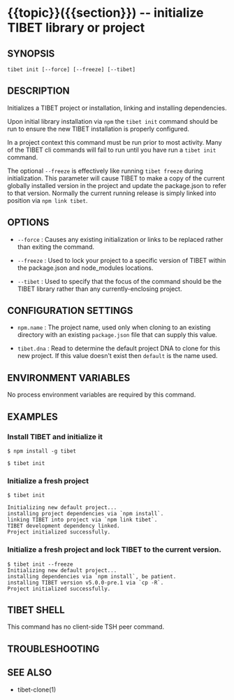 {{topic}}({{section}}) -- initialize TIBET library or project
=============================================

## SYNOPSIS

`tibet init [--force] [--freeze] [--tibet]`

## DESCRIPTION

Initializes a TIBET project or installation, linking and installing
dependencies.

Upon initial library installation via `npm` the `tibet init` command should be
run to ensure the new TIBET installation is properly configured.

In a project context this command must be run prior to most activity. Many of
the TIBET cli commands will fail to run until you have run a `tibet init`
command.

The optional `--freeze` is effectively like running `tibet freeze` during
initialization. This parameter will cause TIBET to make a copy of
the current globally installed version in the project and update the
package.json to refer to that version. Normally the current running release is
simply linked into position via `npm link tibet`.

## OPTIONS

  * `--force` :
    Causes any existing initialization or links to be replaced rather than
exiting the command.

  * `--freeze` :
    Used to lock your project to a specific version of TIBET within the
package.json and node_modules locations.

  * `--tibet` :
    Used to specify that the focus of the command should be the TIBET library
rather than any currently-enclosing project.

## CONFIGURATION SETTINGS

  * `npm.name` :
    The project name, used only when cloning to an existing directory with an
existing `package.json` file that can supply this value.

  * `tibet.dna` :
    Read to determine the default project DNA to clone for this new project. If
this value doesn't exist then `default` is the name used.

## ENVIRONMENT VARIABLES

No process environment variables are required by this command.

## EXAMPLES

### Install TIBET and initialize it

    $ npm install -g tibet

    $ tibet init

### Initialize a fresh project

    $ tibet init

    Initializing new default project...
    installing project dependencies via `npm install`.
    linking TIBET into project via `npm link tibet`.
    TIBET development dependency linked.
    Project initialized successfully.

### Initialize a fresh project and lock TIBET to the current version.

    $ tibet init --freeze
    Initializing new default project...
    installing dependencies via `npm install`, be patient.
    installing TIBET version v5.0.0-pre.1 via `cp -R`.
    Project initialized successfully.

## TIBET SHELL

This command has no client-side TSH peer command.

## TROUBLESHOOTING


## SEE ALSO

  * tibet-clone(1)

